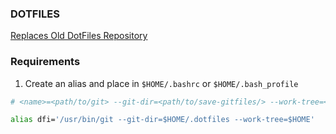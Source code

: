 ### DOTFILES


[Replaces Old DotFiles Repository](https://github.com/christophermca/dotfiles_old/)


### Requirements
1. Create an alias and place in `$HOME/.bashrc` or `$HOME/.bash_profile`



```sh
# <name>=<path/to/git> --git-dir=<path/to/save-gitfiles/> --work-tree=<path>

alias dfi='/usr/bin/git --git-dir=$HOME/.dotfiles --work-tree=$HOME'
```
